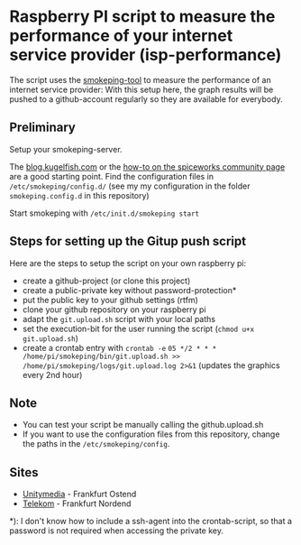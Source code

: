 # Raspberry PI script to measure the performance of your internet service provider (isp-performance)
The script uses the [smokeping-tool](https://github.com/oetiker/SmokePing) to measure the performance of an internet service provider:
With this setup here, the graph results will be pushed to a github-account regularly so they are available for everybody.

## Preliminary
Setup your smokeping-server. 

The [blog.kugelfish.com](http://blog.kugelfish.com/2013/05/raspberry-pi-internet-access-monitor.html) or the [how-to on the spiceworks community page](http://community.spiceworks.com/how_to/show/96949-raspberrypi-rpi-smokeping-setup-and-configuration) are a good starting point. 
Find the configuration files in ```/etc/smokeping/config.d/``` (see my my configuration in the folder ```smokeping.config.d``` in this repository)

Start smokeping with ```/etc/init.d/smokeping start```


## Steps for setting up the Gitup push script
Here are the steps to setup the script on your own raspberry pi:
* create a github-project (or clone this project) 
* create a public-private key without password-protection*
* put the public key to your github settings (rtfm)
* clone your github repository on your raspberry pi
* adapt the `git.upload.sh` script with your local paths
* set the execution-bit for the user running the script (`chmod u+x git.upload.sh`)
* create a crontab entry with `crontab -e`
	```05 */2 * * * /home/pi/smokeping/bin/git.upload.sh >> /home/pi/smokeping/logs/git.upload.log 2>&1```
  (updates the graphics every 2nd hour)


## Note
* You can test your script be manually calling the github.upload.sh
* If you want to use the configuration files from this repository, change the paths in the ```/etc/smokeping/config```.

## Sites
* [Unitymedia](http://oehmiche.github.io/isp-performance/) - Frankfurt Ostend
* [Telekom](http://tiggar.github.io/isp-performance/) - Frankfurt Nordend

*): I don't know how to include a ssh-agent into the crontab-script, so that a password is not required when accessing the private key.
